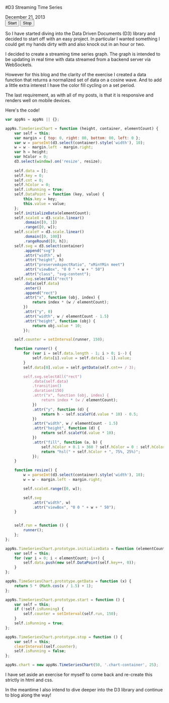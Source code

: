 ﻿#D3 Streaming Time Series

<div>
	<time class="postinfo left-50 postdate">December 21, 2013</time>
</div>

<div class="chart-container"></div>
<button onclick='appNs.chart.start()'>Start</button>
<button onclick='appNs.chart.stop()'>Stop</button>

So I have started diving into the Data Driven Documents (D3) library and decided to start off with an easy project. In particular I wanted something I could get my hands dirty with and also knock out in an hour or two.

I decided to create a streaming time series graph. The graph is intended to be updating in real time with data streamed from a backend server via WebSockets.

However for this blog and the clarity of the exercise I created a data function that returns a normalized set of data on a cosine wave. And to add a little extra interest I have the color fill cycling on a set period.

The last requirement, as with all of my posts, is that it is responsive and renders well on mobile devices.

Here's the code!

```JavaScript
var appNs = appNs || {};

appNs.TimeSeriesChart = function (height, container, elementCount) {
    var self = this;
    var margin = { top: 0, right: 00, bottom: 00, left: 0 };
    var w = parseInt(d3.select(container).style('width'), 10);
    w = w - margin.left - margin.right;
    var h = height;
    var hColor = 0;
    d3.select(window).on('resize', resize);
    
    self.data = [];
    self.key = 0;
    self.cnt = 0;
    self.hColor = 0;
    self.isRunning = true;
    self.DataPoint = function (key, value) {
        this.key = key;
        this.value = value;
    };
    self.initializeData(elementCount);
    self.scaleX = d3.scale.linear()
		.domain([0, 1])
		.range([0, w]);
    self.scaleY = d3.scale.linear()
		.domain([0, 100])
		.rangeRound([0, h]);
    self.svg = d3.select(container)
		.append("svg")
		.attr("width", w)
		.attr("height", h)
        .attr("preserveAspectRatio", "xMinYMin meet")
        .attr("viewBox", "0 0 " + w + " 50")
        .attr("class", "svg-content");
    self.svg.selectAll("rect")
		.data(self.data)
		.enter()
		.append("rect")
		.attr("x", function (obj, index) {
		    return index * (w / elementCount);
		})
		.attr("y", 0)
		.attr("width", w / elementCount - 1.5)
		.attr("height", function (obj) {
		    return obj.value * 10;
		});

    self.counter = setInterval(runner, 150);

    function runner() {
        for (var i = self.data.length - 1; i > 0; i--) {
            self.data[i].value = self.data[i - 1].value;
        }
        self.data[0].value = self.getData(self.cnt++ / 3);

        self.svg.selectAll("rect")
            .data(self.data)
            .transition()
            .duration(150)
            .attr("x", function (obj, index) {
                return index * (w / elementCount);
            })
            .attr("y", function (d) {
                return h - self.scaleY(d.value * 10) - 0.5;
            })
            .attr("width", w / elementCount - 1.5)
            .attr("height", function (d) {
                return self.scaleY(d.value * 10);
            })
            .attr("fill", function (a, b) {
                self.hColor + 0.1 > 360 ? self.hColor = 0 : self.hColor += 0.1;
                return "hsl(" + self.hColor + ", 75%, 25%)";
            });
    }

    function resize() {
        w = parseInt(d3.select(container).style('width'), 10);
        w = w - margin.left - margin.right;

        self.scaleX.range([0, w]);

        self.svg
            .attr("width", w)
            .attr("viewBox", "0 0 " + w + " 50");
    }


    self.run = function () {
        runner();
    };
};

appNs.TimeSeriesChart.prototype.initializeData = function (elementCount) {
    var self = this;
    for (var i = 0; i < elementCount; i++) {
        self.data.push(new self.DataPoint(self.key++, 0));
    }
};

appNs.TimeSeriesChart.prototype.getData = function (x) {
    return 5 * (Math.cos(x / 1.5) + 1);
};

appNs.TimeSeriesChart.prototype.start = function () {
    var self = this;
    if (!self.isRunning) {
        self.counter = setInterval(self.run, 150);
    }
    self.isRunning = true;
};

appNs.TimeSeriesChart.prototype.stop = function () {
    var self = this;
    clearInterval(self.counter);
    self.isRunning = false;
};

appNs.chart = new appNs.TimeSeriesChart(50, '.chart-container', 25);
```

I have set aside an exercise for myself to come back and re-create this strictly in html and css. 

In the meantime I also intend to dive deeper into the D3 library and continue to blog along the way!